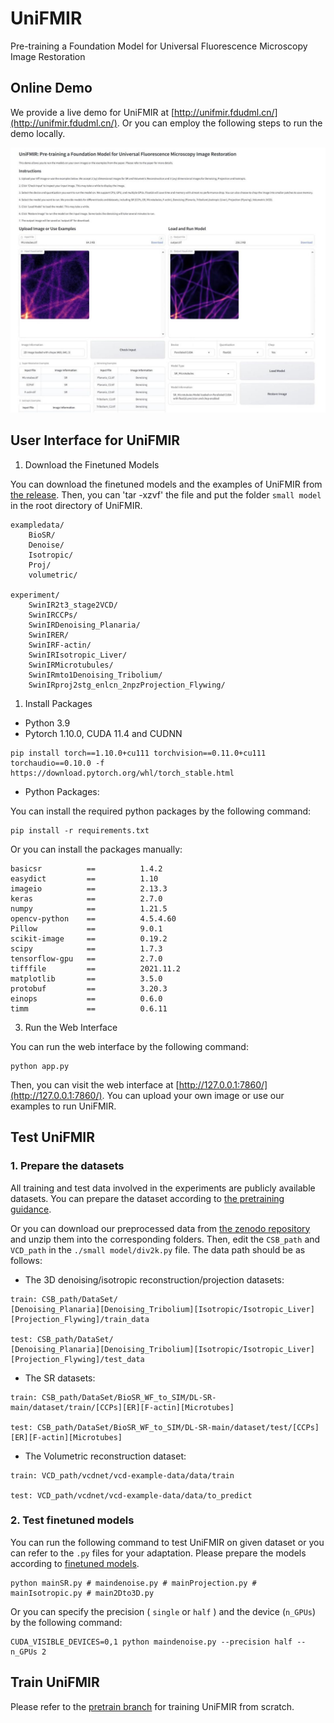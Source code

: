 # UniFMIR
Pre-training a Foundation Model for Universal Fluorescence Microscopy Image Restoration

## Online Demo

We provide a live demo for UniFMIR at [http://unifmir.fdudml.cn/](http://unifmir.fdudml.cn/). Or you can employ the following steps to run the demo locally.

![demo](./demo.jpg)

## User Interface for UniFMIR

1. Download the Finetuned Models

You can download the finetuned models and the examples of UniFMIR from [the release](https://github.com/cxm12/UNiFMIR/releases). Then, you can 'tar -xzvf' the file and put the folder `small model` in the root directory of UniFMIR.

```
exampledata/
    BioSR/
    Denoise/
    Isotropic/
    Proj/
    volumetric/

experiment/
    SwinIR2t3_stage2VCD/
    SwinIRCCPs/
    SwinIRDenoising_Planaria/
    SwinIRER/
    SwinIRF-actin/
    SwinIRIsotropic_Liver/
    SwinIRMicrotubules/
    SwinIRmto1Denoising_Tribolium/
    SwinIRproj2stg_enlcn_2npzProjection_Flywing/
```

1. Install Packages

* Python 3.9
* Pytorch 1.10.0, CUDA 11.4 and CUDNN 

```
pip install torch==1.10.0+cu111 torchvision==0.11.0+cu111 torchaudio==0.10.0 -f https://download.pytorch.org/whl/torch_stable.html
```

* Python Packages: 

You can install the required python packages by the following command:

```
pip install -r requirements.txt
```

Or you can install the packages manually:
  
```
basicsr          ==          1.4.2
easydict         ==          1.10
imageio          ==          2.13.3
keras            ==          2.7.0
numpy            ==          1.21.5
opencv-python    ==          4.5.4.60
Pillow           ==          9.0.1
scikit-image     ==          0.19.2
scipy            ==          1.7.3
tensorflow-gpu   ==          2.7.0
tifffile         ==          2021.11.2
matplotlib       ==          3.5.0
protobuf         ==          3.20.3
einops           ==          0.6.0
timm             ==          0.6.11
```

3. Run the Web Interface

You can run the web interface by the following command:

```
python app.py
```

Then, you can visit the web interface at [http://127.0.0.1:7860/](http://127.0.0.1:7860/). You can upload your own image or use our examples to run UniFMIR.

## Test UniFMIR

### 1. Prepare the datasets

All training and test data involved in the experiments are publicly available datasets. You can prepare the dataset according to [the pretraining guidance](https://github.com/cxm12/UNiFMIR/tree/pretrain#readme).

Or you can download our preprocessed data from [the zenodo repository](https://doi.org/10.5281/zenodo.8401470) and unzip them into the corresponding folders. Then, edit the `CSB_path` and `VCD_path` in the `./small model/div2k.py` file. The data path should be as follows:

* The 3D denoising/isotropic reconstruction/projection datasets:

```
train: CSB_path/DataSet/
[Denoising_Planaria][Denoising_Tribolium][Isotropic/Isotropic_Liver][Projection_Flywing]/train_data

test: CSB_path/DataSet/
[Denoising_Planaria][Denoising_Tribolium][Isotropic/Isotropic_Liver][Projection_Flywing]/test_data
```

* The SR datasets:

```
train: CSB_path/DataSet/BioSR_WF_to_SIM/DL-SR-main/dataset/train/[CCPs][ER][F-actin][Microtubes]

test: CSB_path/DataSet/BioSR_WF_to_SIM/DL-SR-main/dataset/test/[CCPs][ER][F-actin][Microtubes]
```

* The Volumetric reconstruction dataset:

```
train: VCD_path/vcdnet/vcd-example-data/data/train

test: VCD_path/vcdnet/vcd-example-data/data/to_predict
```

### 2. Test finetuned models

You can run the following command to test UniFMIR on given dataset or you can refer to the `.py` files for your adaptation. Please prepare the models according to [finetuned models](#user-interface-for-unifmir).

```
python mainSR.py # maindenoise.py # mainProjection.py # mainIsotropic.py # main2Dto3D.py
```

Or you can specify the precision ( `single` or `half` ) and the device (`n_GPUs`) by the following command:

```
CUDA_VISIBLE_DEVICES=0,1 python maindenoise.py --precision half --n_GPUs 2
```

## Train UniFMIR

Please refer to the [pretrain branch](https://github.com/cxm12/UNiFMIR/tree/pretrain#readme) for training UniFMIR from scratch.